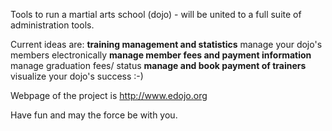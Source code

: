 Tools to run a martial arts school (dojo) - will be united to a full suite of administration tools.

Current ideas are:
**training management and statistics** manage your dojo's members electronically
**manage member fees and payment information** manage graduation fees/ status
**manage and book payment of trainers** visualize your dojo's success :-)

Webpage of the project is http://www.edojo.org

Have fun and may the force be with you.